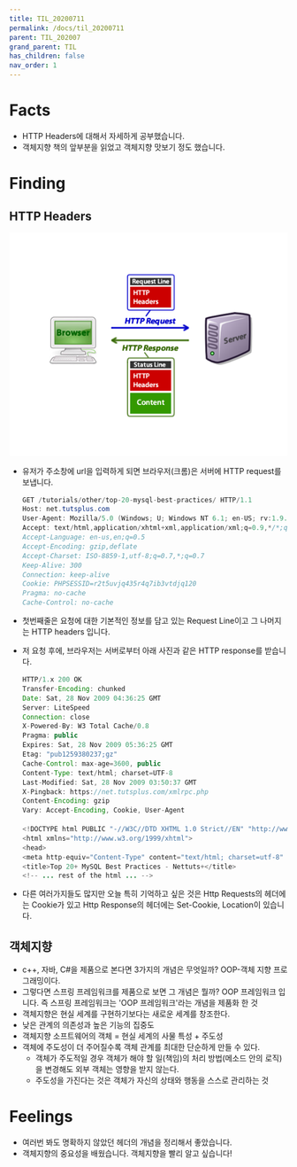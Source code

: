 ```yaml
---
title: TIL_20200711
permalink: /docs/til_20200711
parent: TIL_202007
grand_parent: TIL
has_children: false
nav_order: 1
---
```


# Facts

- HTTP Headers에 대해서 자세하게 공부했습니다.
- 객체지향 책의 앞부분을 읽었고 객체지향 맛보기 정도 했습니다.

# Finding

## HTTP Headers

![](_images/20200711/image1.png)

- 유저가 주소창에 url을 입력하게 되면 브라우저(크롬)은 서버에 HTTP request를 보냅니다.
  ```java
  GET /tutorials/other/top-20-mysql-best-practices/ HTTP/1.1
  Host: net.tutsplus.com
  User-Agent: Mozilla/5.0 (Windows; U; Windows NT 6.1; en-US; rv:1.9.1.5) Gecko/20091102 Firefox/3.5.5 (.NET CLR 3.5.30729)
  Accept: text/html,application/xhtml+xml,application/xml;q=0.9,*/*;q=0.8
  Accept-Language: en-us,en;q=0.5
  Accept-Encoding: gzip,deflate
  Accept-Charset: ISO-8859-1,utf-8;q=0.7,*;q=0.7
  Keep-Alive: 300
  Connection: keep-alive
  Cookie: PHPSESSID=r2t5uvjq435r4q7ib3vtdjq120
  Pragma: no-cache
  Cache-Control: no-cache
  ```
- 첫번째줄은 요청에 대한 기본적인 정보를 담고 있는 Request Line이고 그 나머지는 HTTP headers 입니다.

- 저 요청 후에, 브라우저는 서버로부터 아래 사진과 같은 HTTP response를 받습니다.

  ```java
  HTTP/1.x 200 OK
  Transfer-Encoding: chunked
  Date: Sat, 28 Nov 2009 04:36:25 GMT
  Server: LiteSpeed
  Connection: close
  X-Powered-By: W3 Total Cache/0.8
  Pragma: public
  Expires: Sat, 28 Nov 2009 05:36:25 GMT
  Etag: "pub1259380237;gz"
  Cache-Control: max-age=3600, public
  Content-Type: text/html; charset=UTF-8
  Last-Modified: Sat, 28 Nov 2009 03:50:37 GMT
  X-Pingback: https://net.tutsplus.com/xmlrpc.php
  Content-Encoding: gzip
  Vary: Accept-Encoding, Cookie, User-Agent

  <!DOCTYPE html PUBLIC "-//W3C//DTD XHTML 1.0 Strict//EN" "http://www.w3.org/TR/xhtml1/DTD/xhtml1-strict.dtd">
  <html xmlns="http://www.w3.org/1999/xhtml">
  <head>
  <meta http-equiv="Content-Type" content="text/html; charset=utf-8" />
  <title>Top 20+ MySQL Best Practices - Nettuts+</title>
  <!-- ... rest of the html ... -->
  ```

- 다른 여러가지들도 많지만 오늘 특히 기억하고 싶은 것은 Http Requests의 헤더에는 Cookie가 있고 Http Response의 헤더에는 Set-Cookie, Location이 있습니다.

## 객체지향

- c++, 자바, C#을 제품으로 본다면 3가지의 개념은 무엇일까? OOP-객체 지향 프로그래밍이다.
- 그렇다면 스프링 프레임워크를 제품으로 보면 그 개념은 뭘까? OOP 프레임워크 입니다. 즉 스프링 프레임워크는 'OOP 프레임워크'라는 개념을 제품화 한 것
- 객체지향은 현실 세계를 구현하기보다는 새로운 세계를 창조한다.
- 낮은 관계의 의존성과 높은 기능의 집중도
- 객체지향 소프트웨어의 객체 = 현실 세계의 사물 특성 + 주도성
- 객체에 주도성이 더 주어질수록 객체 관계를 최대한 단순하게 만들 수 있다.
  - 객체가 주도적일 경우 객체가 해야 할 일(책임)의 처리 방법(메소드 안의 로직)을 변경해도 외부 객체는 영향을 받지 않는다.
  - 주도성을 가진다는 것은 객체가 자신의 상태와 행동을 스스로 관리하는 것

# Feelings

- 여러번 봐도 명확하지 않았던 헤더의 개념을 정리해서 좋았습니다.
- 객체지향의 중요성을 배웠습니다. 객체지향을 빨리 알고 싶습니다!
